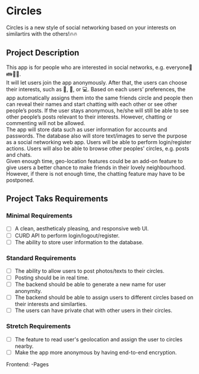 # Circles
Circles is a new style of social networking based on your interests on similartirs with the others!:fire::fire: 

## Project Description
This app is for people who are interested in social networks, e.g. everyone:couple::family::two_men_holding_hands::two_women_holding_hands:.<br/>
It will let users join the app anonymously. After that, the users can choose
their interests, such as :hamburger:, :basketball:, or :computer:. Based on each users’
preferences, the app automatically assigns them into the same friends
circle and people then can reveal their names and start chatting with each
other or see other people’s posts. If the user stays anonymous, he/she will still
be able to see other people’s posts relevant to their interests.
However, chatting or commenting will not be allowed.<br/>
The app will store data such as user information for accounts and passwords. The database also will store text/images to serve the purpose as a social networking web app. 
Users will be able to perform login/register actions. Users will also be able to browse other peoples' circles, e.g. posts and chats.<br/>
Given enough time, geo-location features could be an add-on feature to give users a better chance to make friends in their lovely neighbourhood.
However, if there is not enough time, the chatting feature may have to be postponed.

## Project Taks Requirements
### Minimal Requirements
-[ ] A clean, aestheticaly pleasing, and responsive web UI.<br/>
-[ ] CURD API to perform login/logout/register.<br/>
-[ ] The ability to store user information to the database. <br/>
### Standard Requirements
-[ ] The ability to allow users to post photos/texts to their circles.<br/>
-[ ] Posting should be in real time.<br/>
-[ ] The backend should be able to generate a new name for user anonymity.<br/>
-[ ] The backend should be able to assign users to different circles based on their interests and similarties.<br/>
-[ ] The users can have private chat with other users in their circles.
### Stretch Requirements
-[ ] The feature to read user's geolocation and assign the user to circles nearby.<br/>
-[ ] Make the app more anonymous by having end-to-end encryption.

Frontend:
-Pages
